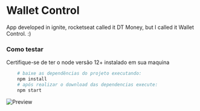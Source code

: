 # Wallet Control

App developed in ignite, rocketseat called it DT Money, but I called it Wallet Control. :)

### Como testar

Certifique-se de ter o node versão 12+ instalado em sua maquina

```bash
    # baixe as dependências do projeto executando:
    npm install
    # após realizar o download das dependencias execute:
    npm start
```

![Preview](https://user-images.githubusercontent.com/39541807/127582828-5f7fbfb0-f51a-4cb5-b5cb-c9ffc52130f1.png)
